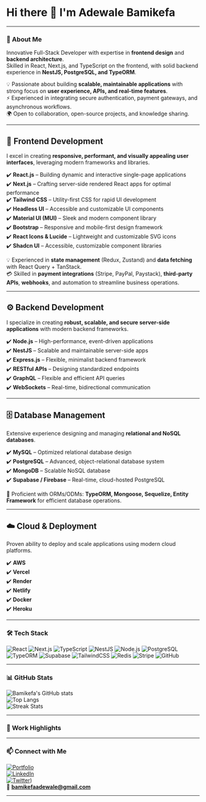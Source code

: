 # Hi there 👋 I'm Adewale Bamikefa  

---

### 🚀 About Me
Innovative Full-Stack Developer with expertise in **frontend design** and **backend architecture**.  
Skilled in React, Next.js, and TypeScript on the frontend, with solid backend experience in **NestJS, PostgreSQL, and TypeORM**.  

💡 Passionate about building **scalable, maintainable applications** with strong focus on **user experience, APIs, and real-time features**.  
⚡ Experienced in integrating secure authentication, payment gateways, and asynchronous workflows.  
🌍 Open to collaboration, open-source projects, and knowledge sharing.  

---





## 🚀 Frontend Development  
I excel in creating **responsive, performant, and visually appealing user interfaces**, leveraging modern frameworks and libraries.  

✔️ **React.js** – Building dynamic and interactive single-page applications  
✔️ **Next.js** – Crafting server-side rendered React apps for optimal performance  
✔️ **Tailwind CSS** – Utility-first CSS for rapid UI development  
✔️ **Headless UI** – Accessible and customizable UI components  
✔️ **Material UI (MUI)** – Sleek and modern component library  
✔️ **Bootstrap** – Responsive and mobile-first design framework  
✔️ **React Icons & Lucide** – Lightweight and customizable SVG icons  
✔️ **Shadcn UI** – Accessible, customizable component libraries  

💡 Experienced in **state management** (Redux, Zustand) and **data fetching** with React Query + TanStack.  
💳 Skilled in **payment integrations** (Stripe, PayPal, Paystack), **third-party APIs**, **webhooks**, and automation to streamline business operations.  

---

## ⚙️ Backend Development  
I specialize in creating **robust, scalable, and secure server-side applications** with modern backend frameworks.  

✔️ **Node.js** – High-performance, event-driven applications  
✔️ **NestJS** – Scalable and maintainable server-side apps  
✔️ **Express.js** – Flexible, minimalist backend framework  
✔️ **RESTful APIs** – Designing standardized endpoints  
✔️ **GraphQL** – Flexible and efficient API queries  
✔️ **WebSockets** – Real-time, bidirectional communication  

---

## 🗄️ Database Management  
Extensive experience designing and managing **relational and NoSQL databases**.  

✔️ **MySQL** – Optimized relational database design  
✔️ **PostgreSQL** – Advanced, object-relational database system  
✔️ **MongoDB** – Scalable NoSQL database  
✔️ **Supabase / Firebase** – Real-time, cloud-hosted PostgreSQL  

🔧 Proficient with ORMs/ODMs: **TypeORM, Mongoose, Sequelize, Entity Framework** for efficient database operations.  

---

## ☁️ Cloud & Deployment  
Proven ability to deploy and scale applications using modern cloud platforms.  

✔️ **AWS**  
✔️ **Vercel**  
✔️ **Render**  
✔️ **Netlify**  
✔️ **Docker**  
✔️ **Heroku**  

---

### 🛠 Tech Stack
![React](https://img.shields.io/badge/-React-61DAFB?logo=react&logoColor=black)
![Next.js](https://img.shields.io/badge/-Next.js-000000?logo=nextdotjs&logoColor=white)
![TypeScript](https://img.shields.io/badge/-TypeScript-3178C6?logo=typescript&logoColor=white)
![NestJS](https://img.shields.io/badge/-NestJS-E0234E?logo=nestjs&logoColor=white)
![Node.js](https://img.shields.io/badge/-Node.js-339933?logo=node.js&logoColor=white)
![PostgreSQL](https://img.shields.io/badge/-PostgreSQL-336791?logo=postgresql&logoColor=white)
![TypeORM](https://img.shields.io/badge/-TypeORM-FCC624?logo=typeorm&logoColor=black)
![Supabase](https://img.shields.io/badge/-Supabase-3ECF8E?logo=supabase&logoColor=white)
![TailwindCSS](https://img.shields.io/badge/-TailwindCSS-38B2AC?logo=tailwind-css&logoColor=white)
![Redis](https://img.shields.io/badge/-Redis-DC382D?logo=redis&logoColor=white)
![Stripe](https://img.shields.io/badge/-Stripe-008CDD?logo=stripe&logoColor=white)
![GitHub](https://img.shields.io/badge/-GitHub-181717?logo=github&logoColor=white)

---

### 📊 GitHub Stats
![Bamikefa's GitHub stats](https://github-readme-stats.vercel.app/api?username=bamikefa-adewale&show_icons=true&theme=tokyonight)  
![Top Langs](https://github-readme-stats.vercel.app/api/top-langs/?username=bamikefa-adewale&layout=compact&theme=tokyonight)  
![Streak Stats](https://streak-stats.demolab.com?user=bamikefa-adewale&theme=tokyonight)  
 

---

### 💼 Work Highlights


---

### 📫 Connect with Me
[![Portfolio](https://img.shields.io/badge/Portfolio-000000?logo=vercel&logoColor=white)](https://myportfolio-ten-blue-50.vercel.app/)  
[![LinkedIn](https://img.shields.io/badge/LinkedIn-0A66C2?logo=linkedin&logoColor=white)](www.linkedin.com/in/bamikefa-adewale)  
[![Twitter](https://img.shields.io/badge/Twitter-1DA1F2?logo=twitter&logoColor=white)](https://twitter.com/KING_Bamkem001))  
📧 **bamikefaadewale@gmail.com**  

---
